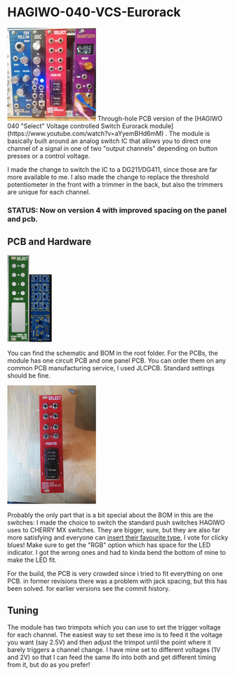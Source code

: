 # HAGIWO-040-VCS-Eurorack
<img src="images/in_rack.jpg" width="40%" height="40%">
Through-hole PCB version of the [HAGIWO 040 "Select" Voltage controlled Switch Eurorack module](https://www.youtube.com/watch?v=aYyemBHd6mM) .
The module is basically built around an analog switch IC that allows you to direct one channel of a signal in one of two "output channels" depending on button presses or a control voltage.

I made the change to switch the IC to a DG211/DG411, since those are far more available to me. I also made the change to replace the threshold potentiometer in the front with a trimmer in the back, but also the trimmers are unique for each channel.

### STATUS: Now on version 4 with improved spacing on the panel and pcb. 

## PCB and Hardware

<img src="images/panel_front.JPG" width="10%" height="10%"><img src="images/main_pcb.JPG" width="10%" height="10%">

You can find the schematic and BOM in the root folder. 
For the PCBs, the module has one circuit PCB and one panel PCB. You can order them on any common PCB manufacturing service, I used JLCPCB. Standard settings should be fine.

<img src="images/module.jpg" width="40%" height="40%">


Probably the only part that is a bit special about the BOM in this are the switches: I made the choice to switch the standard push switches HAGIWO uses to CHERRY MX switches.
They are bigger, sure, but they are also far more satisfying and everyone can [insert their favourite type](https://switchandclick.com/wp-content/uploads/2020/07/Cherry-MX-Switch-Guide-1-1024x679.webp), I vote for clicky blues! Make sure to get the "RGB" option which has space for the LED indicator. I got the wrong ones and had to kinda bend the bottom of mine to make the LED fit.

For the build, the PCB is very crowded since i tried to fit everything on one PCB. in former revisions there was a problem with jack spacing, but this has been solved. for earlier versions see the commit history.

## Tuning
The module has two trimpots which you can use to set the trigger voltage for each channel. The easiest way to set these imo is to feed it the voltage you want (say 2.5V) and then adjust the trimpot until the point where it barely triggers a channel change. I have mine set to different voltages (1V and 2V) so that I can feed the same lfo into both and get different timing from it, but do as you prefer!
